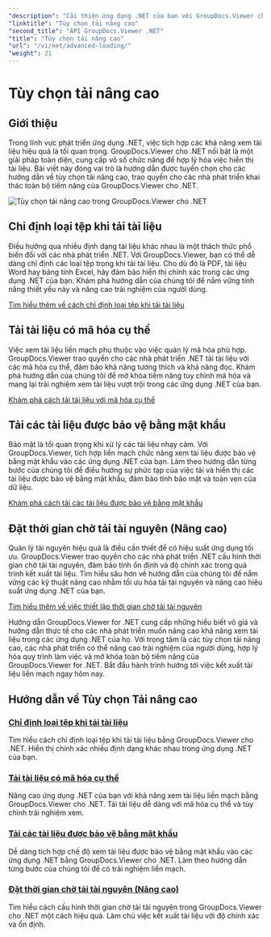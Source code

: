 ```yaml
---
"description": "Cải thiện ứng dụng .NET của bạn với GroupDocs.Viewer cho hướng dẫn .NET. Tìm hiểu cách chỉ định loại tệp, quản lý mã hóa, tải tài liệu được bảo vệ bằng mật khẩu, v.v."
"linktitle": "Tùy chọn tải nâng cao"
"second_title": "API GroupDocs.Viewer .NET"
"title": "Tùy chọn tải nâng cao"
"url": "/vi/net/advanced-loading/"
"weight": 21
---
```


# Tùy chọn tải nâng cao

## Giới thiệu

Trong lĩnh vực phát triển ứng dụng .NET, việc tích hợp các khả năng xem tài liệu hiệu quả là tối quan trọng. GroupDocs.Viewer cho .NET nổi bật là một giải pháp toàn diện, cung cấp vô số chức năng để hợp lý hóa việc hiển thị tài liệu. Bài viết này đóng vai trò là hướng dẫn được tuyển chọn cho các hướng dẫn về tùy chọn tải nâng cao, trao quyền cho các nhà phát triển khai thác toàn bộ tiềm năng của GroupDocs.Viewer cho .NET.

![Tùy chọn tải nâng cao trong GroupDocs.Viewer cho .NET](/viewer/advanced-loading/image.png)
## Chỉ định loại tệp khi tải tài liệu
Điều hướng qua nhiều định dạng tài liệu khác nhau là một thách thức phổ biến đối với các nhà phát triển .NET. Với GroupDocs.Viewer, bạn có thể dễ dàng chỉ định các loại tệp trong khi tải tài liệu. Cho dù đó là PDF, tài liệu Word hay bảng tính Excel, hãy đảm bảo hiển thị chính xác trong các ứng dụng .NET của bạn. Khám phá hướng dẫn của chúng tôi để nắm vững tính năng thiết yếu này và nâng cao trải nghiệm của người dùng.

[Tìm hiểu thêm về cách chỉ định loại tệp khi tải tài liệu](./specify-file-type/)

## Tải tài liệu có mã hóa cụ thể
Việc xem tài liệu liền mạch phụ thuộc vào việc quản lý mã hóa phù hợp. GroupDocs.Viewer trao quyền cho các nhà phát triển .NET tải tài liệu với các mã hóa cụ thể, đảm bảo khả năng tương thích và khả năng đọc. Khám phá hướng dẫn của chúng tôi để mở khóa tiềm năng tùy chỉnh mã hóa và mang lại trải nghiệm xem tài liệu vượt trội trong các ứng dụng .NET của bạn.

[Khám phá cách tải tài liệu với mã hóa cụ thể](./load-documents-encoding/)

## Tải các tài liệu được bảo vệ bằng mật khẩu
Bảo mật là tối quan trọng khi xử lý các tài liệu nhạy cảm. Với GroupDocs.Viewer, tích hợp liền mạch chức năng xem tài liệu được bảo vệ bằng mật khẩu vào các ứng dụng .NET của bạn. Làm theo hướng dẫn từng bước của chúng tôi để điều hướng sự phức tạp của việc tải và hiển thị các tài liệu được bảo vệ bằng mật khẩu, đảm bảo tính bảo mật và toàn vẹn của dữ liệu.

[Khám phá cách tải các tài liệu được bảo vệ bằng mật khẩu](./load-password-protected-document/)

## Đặt thời gian chờ tải tài nguyên (Nâng cao)
Quản lý tài nguyên hiệu quả là điều cần thiết để có hiệu suất ứng dụng tối ưu. GroupDocs.Viewer trao quyền cho các nhà phát triển .NET cấu hình thời gian chờ tải tài nguyên, đảm bảo tính ổn định và độ chính xác trong quá trình kết xuất tài liệu. Tìm hiểu sâu hơn về hướng dẫn của chúng tôi để nắm vững các kỹ thuật nâng cao nhằm tối ưu hóa tải tài nguyên và nâng cao hiệu suất ứng dụng .NET của bạn.

[Tìm hiểu thêm về việc thiết lập thời gian chờ tải tài nguyên](./set-resource-loading-timeout/)

Hướng dẫn GroupDocs.Viewer for .NET cung cấp những hiểu biết vô giá và hướng dẫn thực tế cho các nhà phát triển muốn nâng cao khả năng xem tài liệu trong các ứng dụng .NET của họ. Với trọng tâm là các tùy chọn tải nâng cao, các nhà phát triển có thể nâng cao trải nghiệm của người dùng, hợp lý hóa quy trình làm việc và mở khóa toàn bộ tiềm năng của GroupDocs.Viewer for .NET. Bắt đầu hành trình hướng tới việc kết xuất tài liệu liền mạch ngay hôm nay.
## Hướng dẫn về Tùy chọn Tải nâng cao
### [Chỉ định loại tệp khi tải tài liệu](./specify-file-type/)
Tìm hiểu cách chỉ định loại tệp khi tải tài liệu bằng GroupDocs.Viewer cho .NET. Hiển thị chính xác nhiều định dạng khác nhau trong ứng dụng .NET của bạn.
### [Tải tài liệu có mã hóa cụ thể](./load-documents-encoding/)
Nâng cao ứng dụng .NET của bạn với khả năng xem tài liệu liền mạch bằng GroupDocs.Viewer cho .NET. Tải tài liệu dễ dàng với mã hóa cụ thể và tùy chỉnh trải nghiệm xem.
### [Tải các tài liệu được bảo vệ bằng mật khẩu](./load-password-protected-document/)
Dễ dàng tích hợp chế độ xem tài liệu được bảo vệ bằng mật khẩu vào các ứng dụng .NET bằng GroupDocs.Viewer cho .NET. Làm theo hướng dẫn từng bước của chúng tôi để có trải nghiệm liền mạch.
### [Đặt thời gian chờ tải tài nguyên (Nâng cao)](./set-resource-loading-timeout/)
Tìm hiểu cách cấu hình thời gian chờ tải tài nguyên trong GroupDocs.Viewer cho .NET một cách hiệu quả. Làm chủ việc kết xuất tài liệu với độ chính xác và ổn định.